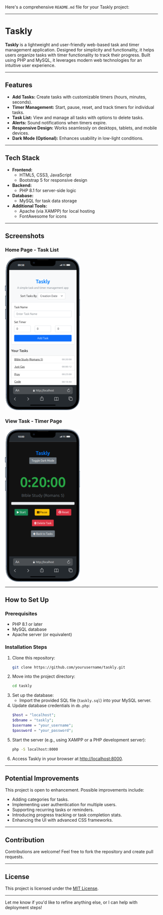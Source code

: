 Here's a comprehensive `README.md` file for your Taskly project:

---

# **Taskly**

**Taskly** is a lightweight and user-friendly web-based task and timer management application. Designed for simplicity and functionality, it helps users organize tasks with timer functionality to track their progress. Built using PHP and MySQL, it leverages modern web technologies for an intuitive user experience.

---

## **Features**

- **Add Tasks:** Create tasks with customizable timers (hours, minutes, seconds).
- **Timer Management:** Start, pause, reset, and track timers for individual tasks.
- **Task List:** View and manage all tasks with options to delete tasks.
- **Alerts:** Sound notifications when timers expire.
- **Responsive Design:** Works seamlessly on desktops, tablets, and mobile devices.
- **Dark Mode (Optional):** Enhances usability in low-light conditions.

---

## **Tech Stack**

- **Frontend:** 
  - HTML5, CSS3, JavaScript
  - Bootstrap 5 for responsive design
- **Backend:** 
  - PHP 8.1 for server-side logic
- **Database:** 
  - MySQL for task data storage
- **Additional Tools:**
  - Apache (via XAMPP) for local hosting
  - FontAwesome for icons

---

## **Screenshots**

### **Home Page - Task List**
![Taskly Home Page](images/iPhone-13-PRO-localhost.png)

### **View Task - Timer Page**
![Task Timer Page](images/TasklyiPhone-13-PRO-localhost%20(1).png)

---

## **How to Set Up**

### **Prerequisites**
- PHP 8.1 or later
- MySQL database
- Apache server (or equivalent)

### **Installation Steps**
1. Clone this repository:
   ```bash
   git clone https://github.com/yourusername/taskly.git
   ```
2. Move into the project directory:
   ```bash
   cd taskly
   ```
3. Set up the database:
   - Import the provided SQL file (`taskly.sql`) into your MySQL server.
4. Update database credentials in `db.php`:
   ```php
   $host = "localhost";
   $dbname = "taskly";
   $username = "your_username";
   $password = "your_password";
   ```
5. Start the server (e.g., using XAMPP or a PHP development server):
   ```bash
   php -S localhost:8000
   ```
6. Access Taskly in your browser at [http://localhost:8000](http://localhost:8000).

---

## **Potential Improvements**

This project is open to enhancement. Possible improvements include:
- Adding categories for tasks.
- Implementing user authentication for multiple users.
- Supporting recurring tasks or reminders.
- Introducing progress tracking or task completion stats.
- Enhancing the UI with advanced CSS frameworks.

---

## **Contribution**

Contributions are welcome! Feel free to fork the repository and create pull requests.

---

## **License**

This project is licensed under the [MIT License](LICENSE).

---

Let me know if you'd like to refine anything else, or I can help with deployment steps!